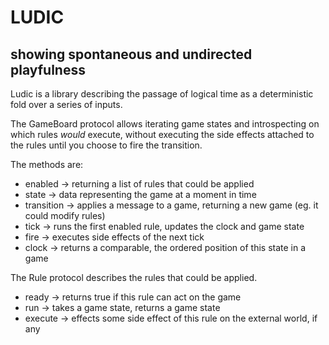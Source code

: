 # LUDIC

## showing spontaneous and undirected playfulness

Ludic is a library describing the passage of logical time as a deterministic
fold over a series of inputs.

The GameBoard protocol allows iterating game states and introspecting on
which rules *would* execute, without executing the side effects attached to
the rules until you choose to fire the transition.

The methods are:
* enabled -> returning a list of rules that could be applied
* state -> data representing the game at a moment in time
* transition -> applies a message to a game, returning a new game (eg. it could modify rules)
* tick -> runs the first enabled rule, updates the clock and game state
* fire -> executes side effects of the next tick
* clock -> returns a comparable, the ordered position of this state in a game

The Rule protocol describes the rules that could be applied.
* ready -> returns true if this rule can act on the game
* run -> takes a game state, returns a game state
* execute -> effects some side effect of this rule on the external world, if any
